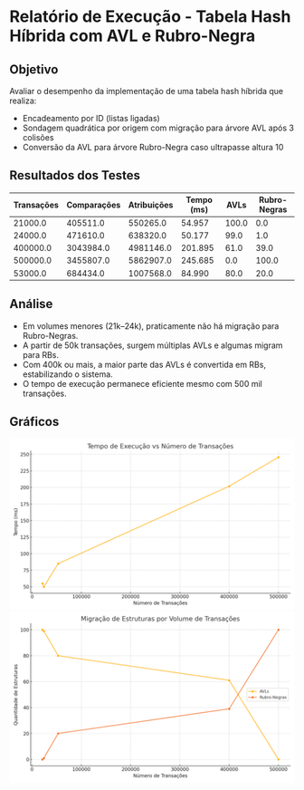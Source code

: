 # Relatório de Execução - Tabela Hash Híbrida com AVL e Rubro-Negra

## Objetivo
Avaliar o desempenho da implementação de uma tabela hash híbrida que realiza:
- Encadeamento por ID (listas ligadas)
- Sondagem quadrática por origem com migração para árvore AVL após 3 colisões
- Conversão da AVL para árvore Rubro-Negra caso ultrapasse altura 10

## Resultados dos Testes

| Transações | Comparações | Atribuições | Tempo (ms) | AVLs | Rubro-Negras |
|------------|--------------|--------------|-------------|------|----------------|
| 21000.0 | 405511.0 | 550265.0 | 54.957 | 100.0 | 0.0 |
| 24000.0 | 471610.0 | 638320.0 | 50.177 | 99.0 | 1.0 |
| 400000.0 | 3043984.0 | 4981146.0 | 201.895 | 61.0 | 39.0 |
| 500000.0 | 3455807.0 | 5862907.0 | 245.685 | 0.0 | 100.0 |
| 53000.0 | 684434.0 | 1007568.0 | 84.990 | 80.0 | 20.0 |

## Análise

- Em volumes menores (21k–24k), praticamente não há migração para Rubro-Negras.
- A partir de 50k transações, surgem múltiplas AVLs e algumas migram para RBs.
- Com 400k ou mais, a maior parte das AVLs é convertida em RBs, estabilizando o sistema.
- O tempo de execução permanece eficiente mesmo com 500 mil transações.

## Gráficos

![Tempo vs Transações](tempo_vs_transacoes.png)
![Migrações](migracoes_por_volume.png)

